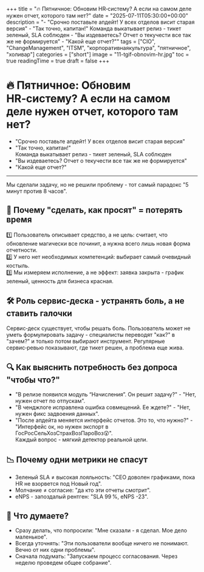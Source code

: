 +++
title = "🔥 Пятничное: Обновим HR‑систему? А если на самом деле нужен отчет, которого там нет?"
date = "2025-07-11T05:30:00+00:00"
description = "- \"Срочно поставьте апдейт! У всех отделов висит старая версия\" - \"Так точно, капитан!\" Команда выкатывает релиз - тикет зеленый, SLA соблюден - \"Вы издеваетесь? Отчет о текучести все так же не формируется\" - \"Какой еще отчет?\""
tags = ["CIO", "ChangeManagement", "ITSM", "корпоративнаякультура", "пятничное", "холивар"]
categories = ["short"]
image = "11-tgif-obnovim-hr.jpg"
toc = true
readingTime = true
draft = false
+++

# 🔥 Пятничное: Обновим HR‑систему? А если на самом деле нужен отчет, которого там нет?  
  
- "Срочно поставьте апдейт! У всех отделов висит старая версия"  
- "Так точно, капитан!"  
Команда выкатывает релиз - тикет зеленый, SLA соблюден  
- "Вы издеваетесь? Отчет о текучести все так же не формируется"  
- "Какой еще отчет?"  
  
---  
  
Мы сделали задачу, но не решили проблему - тот самый парадокс "5 минут против 8 часов".  
  
## 🚩 Почему "сделать, как просят" = потерять время  
1️⃣ Пользователь описывает средство, а не цель: считает, что обновление магически все починит, а нужна всего лишь новая форма отчетности.  
2️⃣ У него нет необходимых компетенций: выбирает самый очевидный костыль.  
3️⃣ Мы измеряем исполнение, а не эффект: заявка закрыта - график зеленый, ценность для бизнеса красная.  
  
## 🛠️ Роль сервис‑деска - устранять боль, а не ставить галочки  
Сервис‑деск существует, чтобы решать боль. Пользователь может не уметь формулировать задачу - специалисты переводят "как?" в "зачем?" и только потом выбирают инструмент. Регулярные сервис‑ревью показывают, где тикет решен, а проблема еще жива.  
  
## 🔍 Как выяснить потребность без допроса "чтобы что?"  
* "В релизе появился модуль “Начисления”. Он решит задачу?" - "Нет, нужен отчет по отпускам".  
* "В ченджлоге исправлена ошибка совмещений. Ее ждете?" - "Нет, нужен фикс задвоения данных".  
* "После апдейта меняется интерфейс отчетов. Это то, что нужно?" - "Интерфейс ок, но нужен экспорт в ГосРосСельХозСтрахВозПароВоз😲".  
Каждый вопрос - мягкий детектор реальной цели.  
  
## 📉 Почему одни метрики не спасут  
* Зеленый SLA ≠ высокая лояльность: "CEO доволен графиками, пока HR не взорвется под Новый год".  
* Молчание ≠ согласие: "да кто эти отчеты смотрит".  
* eNPS - запоздалый рентген: "SLA 99 %, eNPS -23".  
  
## 💬 Что думаете?  
- Сразу делать, что попросили: "Мне сказали - я сделал. Мое дело маленькое".  
- Всегда уточнять: "Эти пользователи вообще ничего не понимают. Вечно от них одни проблемы".  
- Сначала подумать: "Запускаем процесс согласования. Через неделю проведем общее собрание".  
